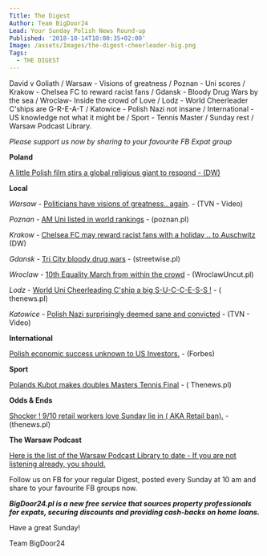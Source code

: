 ```yaml
---
Title: The Digest
Author: Team BigDoor24
Lead: Your Sunday Polish News Round-up
Published: '2018-10-14T10:00:35+02:00'
Image: /assets/Images/the-digest-cheerleader-big.png
Tags:
  - THE DIGEST
---
```

David v Goliath / Warsaw - Visions of greatness / Poznan - Uni scores / Krakow - Chelsea FC to reward racist fans / Gdansk - Bloody Drug Wars by the sea / Wroclaw- Inside the crowd of Love / Lodz - World Cheerleader C'ships are G-R-E-A-T / Katowice - Polish Nazi not insane / International - US knowledge not what it might be / Sport - Tennis Master / Sunday rest / Warsaw Podcast Library.

_Please support us now by sharing to your favourite FB Expat group_

<div class="sharethis-inline-share-buttons"></div>

**Poland**

[A little Polish film stirs a global religious giant to respond - (DW)](https://www.dw.com/en/poland-film-stokes-debate-about-sexual-abuse/a-45709171)

**Local**

_Warsaw_ - [Politicians have visions of greatness.. again](https://www.tvn24.pl/tvn24-news-in-english,157,m/candidates-for-mayor-of-warsaw-shared-their-visions-in-a-tv-debate,875775.html). - (TVN - Video)

_Poznan_ -  [AM Uni listed in world rankings](http://www.poznan.pl/mim/studia/en/news/amu-in-the-times-higher-education-world-university-rankings-2019,124445.html) - (poznan.pl)

_Krakow_ - [Chelsea FC may reward racist fans with a holiday .. to Auschwitz](https://www.dw.com/en/chelsea-fc-considers-auschwitz-lesson-for-racist-fans/a-45854839) (DW)

_Gdansk_ - [Tri City bloody drug wars](http://streetwise.pl/2018/10/09/tricitys-silent-war-with-violent-drug-traffickers/) - (streetwise.pl)

_Wroclaw_ - [10th Equality March from within the crowd](http://wroclawuncut.com/2018/10/12/10th-equality-march-the-view-from-inside/) - (WroclawUncut.pl)

_Lodz_ - [World Uni Cheerleading C'ship a big S-U-C-C-E-S-S !](http://thenews.pl/1/5/Artykul/386147,Poland%E2%80%99s-Lodz-hosts-400-cheerleaders-from-13-countries)   - ( thenews.pl)

_Katowice_ - [Polish Nazi surprisingly deemed sane and convicted](https://www.tvn24.pl/tvn24-news-in-english,157,m/first-conviction-in-hitler-s-birthday-anniversary-celebration-by-far-right-organisation,875400.html) - (TVN - Video)

**International**

[Polish economic success unknown to US Investors.](https://www.forbes.com/sites/rogeraitken/2018/10/10/americans-grossly-underestimate-polands-economic-strength-diverges-with-true-picture/) - (Forbes) 

**Sport**

[Polands Kubot makes doubles Masters Tennis Final](http://thenews.pl/1/5/Artykul/387059,Tennis-Poland%E2%80%99s-Kubot-makes-Shanghai-Masters-doubles-final) - ( Thenews.pl)

**Odds & Ends**

[Shocker ! 9/10 retail workers love Sunday lie in ( AKA Retail ban).](http://thenews.pl/1/12/Artykul/386861,Nine-in-10-Polish-retail-staff-happy-with-Sunday-trade-limit) -  (thenews.pl)

**The Warsaw Podcast**

[Here is the list of the Warsaw Podcast Library to date - If you are not listening already, you should. ](https://www.spreaker.com/show/warsaw-podcast_1)

Follow us on FB for your regular Digest, posted every Sunday at 10 am and share to your favourite FB groups now.

_**BigDoor24.pl is a new free service that sources property professionals for expats, securing discounts and providing cash-backs on home loans.**_

Have a great Sunday!

Team BigDoor24
